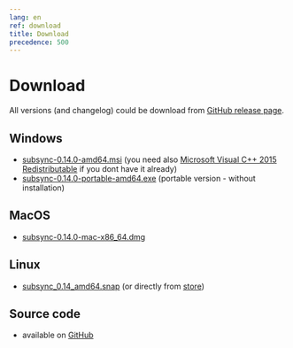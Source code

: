```yaml
---
lang: en
ref: download
title: Download
precedence: 500
---
```

# Download
All versions (and changelog) could be download from [GitHub release page](https://github.com/sc0ty/subsync/releases).

## Windows
* [subsync-0.14.0-amd64.msi](https://github.com/sc0ty/subsync/releases/download/0.14/subsync-0.14.0-amd64.msi)
(you need also [Microsoft Visual C++ 2015 Redistributable](https://www.microsoft.com/en-us/download/details.aspx?id=53587) if you dont have it already)
* [subsync-0.14.0-portable-amd64.exe](https://github.com/sc0ty/subsync/releases/download/0.14/subsync-0.14.0-portable-amd64.exe)
(portable version - without installation)

## MacOS
* [subsync-0.14.0-mac-x86_64.dmg](https://github.com/sc0ty/subsync/releases/download/0.14/subsync-0.14.0-mac-x86_64.dmg)

## Linux
* [subsync_0.14_amd64.snap](https://github.com/sc0ty/subsync/releases/download/0.14/subsync_0.14_amd64.snap) (or directly from [store](https://snapcraft.io/subsync))

## Source code
* available on [GitHub](https://github.com/sc0ty/subsync)
